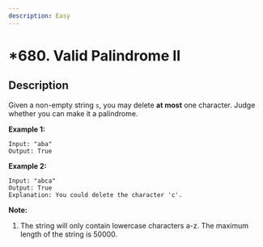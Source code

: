 ```yaml
---
description: Easy
---
```


# \*680. Valid Palindrome II

## Description

Given a non-empty string `s`, you may delete **at most** one character. Judge whether you can make it a palindrome.

**Example 1:**  


```text
Input: "aba"
Output: True
```

**Example 2:**  


```text
Input: "abca"
Output: True
Explanation: You could delete the character 'c'.
```

**Note:**  


1. The string will only contain lowercase characters a-z. The maximum length of the string is 50000.

